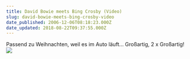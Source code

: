 ```yaml
---
title: David Bowie meets Bing Crosby (Video)
slug: david-bowie-meets-bing-crosby-video
date_published: 2006-12-06T08:18:23.000Z
date_updated: 2018-08-22T09:37:55.000Z
---
```


Passend zu Weihnachten, weil es im Auto läuft... Großartig, 2 x Großartig!
[![](//img529.imageshack.us/img529/4656/bowiebingcg7.jpg)](http://zurueckzumbeton.com/2006/12/06/david-bowie-meets-bing-crosby-video/#more-1673)

